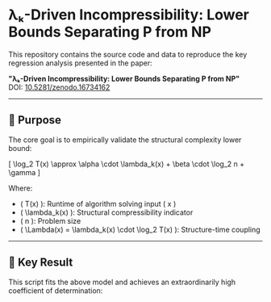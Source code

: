 # λₖ-Driven Incompressibility: Lower Bounds Separating P from NP

This repository contains the source code and data to reproduce the key regression analysis presented in the paper:

**"λₖ-Driven Incompressibility: Lower Bounds Separating P from NP"**  
DOI: [10.5281/zenodo.16734162](https://doi.org/10.5281/zenodo.16734162)

---

## 📌 Purpose

The core goal is to empirically validate the structural complexity lower bound:

\[
\log_2 T(x) \approx \alpha \cdot \lambda_k(x) + \beta \cdot \log_2 n + \gamma
\]

Where:
- \( T(x) \): Runtime of algorithm solving input \( x \)
- \( \lambda_k(x) \): Structural compressibility indicator
- \( n \): Problem size
- \( \Lambda(x) = \lambda_k(x) \cdot \log_2 T(x) \): Structure-time coupling

---

## 🔬 Key Result

This script fits the above model and achieves an extraordinarily high coefficient of determination:

